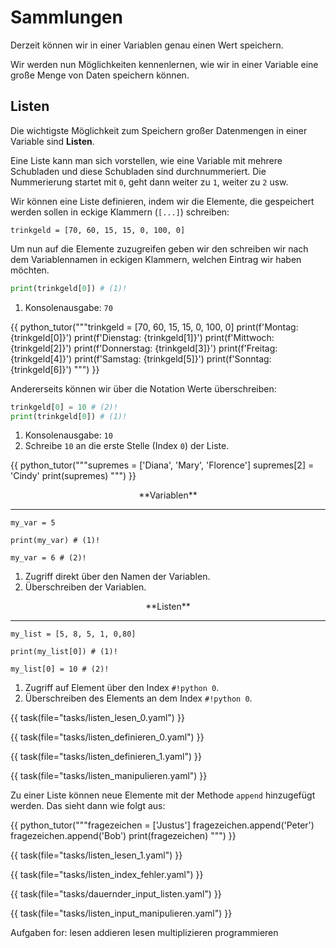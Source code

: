 # Sammlungen

Derzeit können wir in einer Variablen genau einen Wert speichern.

Wir werden nun Möglichkeiten kennenlernen, wie wir in einer Variable eine große Menge von Daten speichern können.

## Listen

Die wichtigste Möglichkeit zum Speichern großer Datenmengen in einer Variable sind **Listen**.

Eine Liste kann man sich vorstellen, wie eine Variable mit mehrere Schubladen und diese Schubladen sind
durchnummeriert. Die Nummerierung startet mit `0`, geht dann weiter zu `1`, weiter zu `2` usw.

Wir können eine Liste definieren, indem wir die Elemente, die gespeichert werden sollen in eckige Klammern (`[...]`)
schreiben:

```
trinkgeld = [70, 60, 15, 15, 0, 100, 0]
```

Um nun auf die Elemente zuzugreifen geben wir den schreiben wir nach dem Variablennamen in eckigen Klammern,
welchen Eintrag wir haben möchten.

```python
print(trinkgeld[0]) # (1)!
```

1. Konsolenausgabe: `70`

{{ python_tutor("""trinkgeld = [70, 60, 15, 15, 0, 100, 0]
print(f'Montag: {trinkgeld[0]}')
print(f'Dienstag: {trinkgeld[1]}')
print(f'Mittwoch: {trinkgeld[2]}')
print(f'Donnerstag: {trinkgeld[3]}')
print(f'Freitag: {trinkgeld[4]}')
print(f'Samstag: {trinkgeld[5]}')
print(f'Sonntag: {trinkgeld[6]}')
""") }}

Andererseits können wir über die Notation Werte überschreiben:

```python
trinkgeld[0] = 10 # (2)!
print(trinkgeld[0]) # (1)!
```

1. Konsolenausgabe: `10`
2. Schreibe `10` an die erste Stelle (Index `0`) der Liste.

{{ python_tutor("""supremes = ['Diana', 'Mary', 'Florence']
supremes[2] = 'Cindy'
print(supremes)
""") }}

<!-- Laden der model-viewer Bibliothek -->
<script type="module" src="https://unpkg.com/@google/model-viewer/dist/model-viewer.min.js"></script>
<script nomodule src="https://unpkg.com/@google/model-viewer/dist/model-viewer-legacy.js"></script>

<div class="grid cards" markdown>

<div markdown>
<p style="text-align:center;" markdown>**Variablen**</p>

---

<model-viewer 
    src="../var.glb" 
    alt="Ein 3D-Modell"
    camera-orbit="-15deg 80deg 2m" 
    disable-zoom 
    camera-controls
    style="width: 100%; height: 300px;">
</model-viewer>
```{ .python }
my_var = 5

print(my_var) # (1)!

my_var = 6 # (2)!
```

1. Zugriff direkt über den Namen der Variablen.
2. Überschreiben der Variablen. 
</div>

<div markdown>
<p style="text-align:center;" markdown>**Listen**</p>

---

<model-viewer 
    src="../list.glb" 
    alt="Ein 3D-Modell"
    camera-orbit="-15deg 80deg 2m" 
    disable-zoom 
    camera-controls
    style="width: 100%; height: 300px;">
</model-viewer>
```{ .python }
my_list = [5, 8, 5, 1, 0,80]

print(my_list[0]) # (1)!

my_list[0] = 10 # (2)!
```

1. Zugriff auf Element über den Index `#!python 0`.
2. Überschreiben des Elements an dem Index `#!python 0`.

</div>
</div>

{{ task(file="tasks/listen_lesen_0.yaml") }}

{{ task(file="tasks/listen_definieren_0.yaml") }}

{{ task(file="tasks/listen_definieren_1.yaml") }}

{{ task(file="tasks/listen_manipulieren.yaml") }}


Zu einer Liste können neue Elemente mit der Methode `append` hinzugefügt werden. Das sieht dann wie folgt aus:

{{ python_tutor("""fragezeichen = ['Justus']
fragezeichen.append('Peter')
fragezeichen.append('Bob')
print(fragezeichen)
""") }}

{{ task(file="tasks/listen_lesen_1.yaml") }}

{{ task(file="tasks/listen_index_fehler.yaml") }}

{{ task(file="tasks/dauernder_input_listen.yaml") }}

{{ task(file="tasks/listen_input_manipulieren.yaml") }}


Aufgaben for:
lesen
addieren lesen
multiplizieren programmieren
